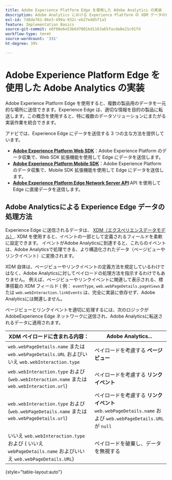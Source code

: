 ```yaml
---
title: Adobe Experience Platform Edge を使用した Adobe Analytics の実装
description: Adobe Analytics における Experience Platform の XDM データの使用の概要
exl-id: 7d8de761-86e3-499a-932c-eb27edd5f1a3
feature: Implementation Basics
source-git-commit: e0f08e6e53b6d7001bd1163a65facda8e21c91fd
workflow-type: tm+mt
source-wordcount: '331'
ht-degree: 39%

---
```


# Adobe Experience Platform Edge を使用した Adobe Analytics の実装

Adobe Experience Platform Edge を使用すると、複数の製品用のデータを一元的な場所に送信できます。Experience Edge は、適切な情報を目的の製品に転送します。この概念を使用すると、特に複数のデータソリューションにまたがる実装作業を統合できます。

アドビでは、Experience Edge にデータを送信する 3 つの主な方法を提供しています。

* **[Adobe Experience Platform Web SDK](web-sdk/overview.md)**：Adobe Experience Platform のデータ収集で、Web SDK 拡張機能を使用して Edge にデータを送信します。
* **[Adobe Experience Platform Mobile SDK](mobile-sdk/overview.md)**：Adobe Experience Platform のデータ収集で、Mobile SDK 拡張機能を使用して Edge にデータを送信します。
* **[Adobe Experience Platform Edge Network Server API](server-api/overview.md)**:API を使用して Edge に直接データを送信します。



## Adobe Analyticsによる Experience Edge データの処理方法

Experience Edge に送信されるデータは、 [XDM（エクスペリエンスデータモデル）](https://experienceleague.adobe.com/docs/experience-platform/xdm/home.html?lang=ja). XDM を使用すると、イベントの一部として定義されるフィールドを柔軟に設定できます。 イベントがAdobe Analyticsに到達すると、これらのイベントは、Adobe Analyticsで処理できる、より構造化されたデータ（ページビューやリンクイベント）に変換されます。

XDM 自体は、ページビューやリンクイベントの定義方法を規定しているわけではなく、Adobe Analyticsに対してペイロードの処理方法を指示するわけでもありません。 例えば、ページビューやリンクイベントに関連して表示される、標準搭載の XDM フィールド ( 例： `eventType`, `web.webPageDetails.pageViews`または `web.webInteraction.linkEvents` は、完全に実装に依存せず、Adobe Analyticsには関連しません。

ページビューとリンクイベントを適切に処理するには、次のロジックがAdobeExperience Edge ネットワークに送信され、Adobe Analyticsに転送されるデータに適用されます。

| XDM ペイロードに含まれる内容： | Adobe Analytics... |
|---|---|
| `web.webPageDetails.name` または `web.webPageDetails.URL` およびいいえ `web.webInteraction.type` | ペイロードを考慮する **ページビュー** |
| `web.webInteraction.type` および (`web.webInteraction.name` または `web.webInteraction.url`) | ペイロードを考慮する **リンクイベント** |
| `web.webInteraction.type` および (`web.webPageDetails.name` または `web.webPageDetails.url`) | ペイロードを考慮する **リンクイベント** <br/>`web.webPageDetails.name` および `web.webPageDetails.URL` が `null` |
| いいえ `web.webInteraction.type` および ( いいえ `webPageDetails.name` およびいいえ `web.webPageDetails.URL`) | ペイロードを破棄し、データを無視する |

{style="table-layout:auto"}

